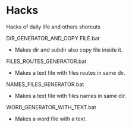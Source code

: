 # Hacks
Hacks of daily life and others shorcuts

DIR_GENERATOR_AND_COPY FILE.bat
- Makes dir and subdir also copy file inside it.

FILES_ROUTES_GENERATOR.bat
- Makes a text file with files routes in same dir.

NAMES_FILES_GENERATOR.bat
- Makes a text file with files names in same dir.

WORD_GENERATOR_WITH_TEXT.bat
- Makes a word file with a text.

